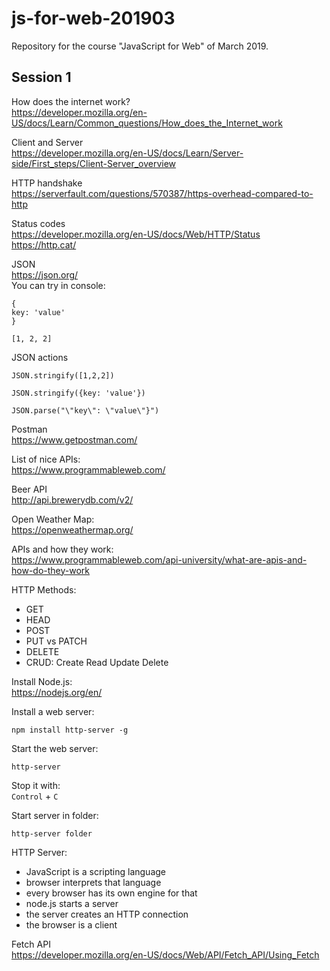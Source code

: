 # js-for-web-201903
Repository for the course "JavaScript for Web" of March 2019.

## Session 1

How does the internet work?  
https://developer.mozilla.org/en-US/docs/Learn/Common_questions/How_does_the_Internet_work

Client and Server  
https://developer.mozilla.org/en-US/docs/Learn/Server-side/First_steps/Client-Server_overview

HTTP handshake  
https://serverfault.com/questions/570387/https-overhead-compared-to-http 

Status codes  
https://developer.mozilla.org/en-US/docs/Web/HTTP/Status   
https://http.cat/

JSON  
https://json.org/   
You can try in console:  
```
{
key: 'value'
}
```
```
[1, 2, 2]
```

JSON actions  
```
JSON.stringify([1,2,2])
```
```
JSON.stringify({key: 'value'})
```
```
JSON.parse("\"key\": \"value\"}")
```

Postman  
https://www.getpostman.com/

List of nice APIs:   
https://www.programmableweb.com/ 

Beer API   
http://api.brewerydb.com/v2/

Open Weather Map:  
https://openweathermap.org/

APIs and how they work:  
https://www.programmableweb.com/api-university/what-are-apis-and-how-do-they-work 

HTTP Methods:  
- GET
- HEAD
- POST
- PUT vs PATCH
- DELETE
- CRUD: Create Read Update Delete

Install Node.js:  
https://nodejs.org/en/

Install a web server:  
```
npm install http-server -g
```

Start the web server:  
```
http-server
```

Stop it with:   
`Control` + `C`

Start server in folder:  
```
http-server folder
```

HTTP Server:  
- JavaScript is a scripting language
- browser interprets that language
- every browser has its own engine for that
- node.js starts a server
- the server creates an HTTP connection
- the browser is a client

Fetch API  
https://developer.mozilla.org/en-US/docs/Web/API/Fetch_API/Using_Fetch 

